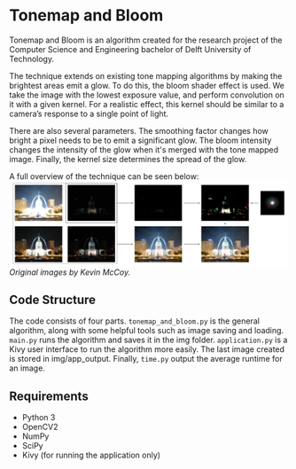 # Tonemap and Bloom
Tonemap and Bloom is an algorithm created for the research project of the Computer Science and Engineering bachelor of Delft University of Technology. 

The technique extends on existing tone mapping algorithms by making the brightest areas emit a glow. To do this, the bloom shader effect is used. We take the image with the lowest exposure value, and perform convolution on it with a given kernel. For a realistic effect, this kernel should be similar to a camera’s response to a single point of light. 

There are also several parameters. The smoothing factor changes how bright a pixel needs to be to emit a significant glow. The bloom intensity changes the intensity of the glow when it's merged with the tone mapped image. Finally, the kernel size determines the spread of the glow. 

A full overview of the technique can be seen below:
![Overview image of the process](overview.png)
*Original images by Kevin McCoy.*

## Code Structure
The code consists of four parts. `tonemap_and_bloom.py` is the general algorithm, along with some helpful tools such as image saving and loading. `main.py` runs the algorithm and saves it in the img folder. `application.py` is a Kivy user interface to run the algorithm more easily. The last image created is stored in img/app_output. Finally, `time.py` output the average runtime for an image.

## Requirements
- Python 3
- OpenCV2
- NumPy
- SciPy
- Kivy (for running the application only)